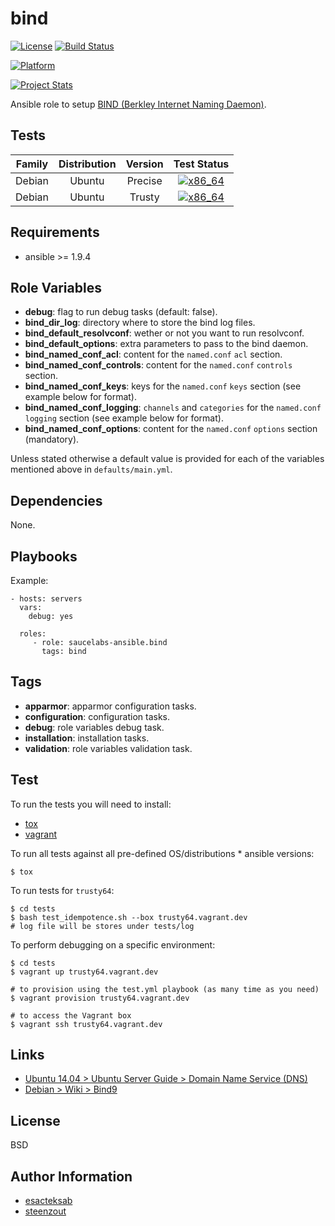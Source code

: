 # bind

[![License](https://img.shields.io/badge/license-New%20BSD-blue.svg?style=flat)](https://raw.githubusercontent.com/saucelabs-ansible/bind/master/LICENSE)
[![Build Status](https://travis-ci.org/saucelabs-ansible/bind.svg?branch=master)](https://travis-ci.org/saucelabs-ansible/bind)

[![Platform](http://img.shields.io/badge/platform-ubuntu-dd4814.svg?style=flat)](#)

[![Project Stats](https://www.openhub.net/p/saucelabs-ansible-bind/widgets/project_thin_badge.gif)](https://www.openhub.net/p/saucelabs-ansible-bind/)

Ansible role to setup [BIND (Berkley Internet Naming Daemon)](https://www.isc.org/downloads/bind/).


## Tests

| Family | Distribution | Version | Test Status |
|:-:|:-:|:-:|:-:|
| Debian | Ubuntu  | Precise | [![x86_64](http://img.shields.io/badge/x86_64-passed-006400.svg?style=flat)](#) |
| Debian | Ubuntu  | Trusty  | [![x86_64](http://img.shields.io/badge/x86_64-passed-006400.svg?style=flat)](#) |


## Requirements

- ansible >= 1.9.4


## Role Variables

- **debug**: flag to run debug tasks (default: false).
- **bind_dir_log**: directory where to store the bind log files.
- **bind_default_resolvconf**: wether or not you want to run resolvconf.
- **bind_default_options**: extra parameters to pass to the bind daemon.
- **bind_named_conf_acl**: content for the `named.conf` `acl` section.
- **bind_named_conf_controls**: content for the `named.conf` `controls` section.
- **bind_named_conf_keys**: keys for the `named.conf` `keys` section
                            (see example below for format).
- **bind_named_conf_logging**: `channels` and `categories` for the `named.conf` `logging` section
                               (see example below for format).
- **bind_named_conf_options**: content for the `named.conf` `options` section (mandatory).

Unless stated otherwise
a default value is provided for each of the variables mentioned above
in `defaults/main.yml`.


## Dependencies

None.


## Playbooks

Example:

    - hosts: servers
      vars:
        debug: yes

      roles:
         - role: saucelabs-ansible.bind
           tags: bind


## Tags

- **apparmor**: apparmor configuration tasks.
- **configuration**: configuration tasks.
- **debug**: role variables debug task.
- **installation**: installation tasks.
- **validation**: role variables validation task.

## Test

To run the tests you will need to install:

- [tox](https://tox.readthedocs.org/)
- [vagrant](https://www.vagrantup.com/)

To run all tests against all pre-defined OS/distributions * ansible versions:

```
$ tox
```

To run tests for `trusty64`:

```
$ cd tests
$ bash test_idempotence.sh --box trusty64.vagrant.dev
# log file will be stores under tests/log
```

To perform debugging on a specific environment:

```
$ cd tests
$ vagrant up trusty64.vagrant.dev

# to provision using the test.yml playbook (as many time as you need)
$ vagrant provision trusty64.vagrant.dev

# to access the Vagrant box
$ vagrant ssh trusty64.vagrant.dev
```


## Links

- [Ubuntu 14.04 > Ubuntu Server Guide > Domain Name Service (DNS)](https://help.ubuntu.com/lts/serverguide/dns.html)
- [Debian > Wiki > Bind9](https://wiki.debian.org/Bind9)


## License

BSD


## Author Information

- [esacteksab](https://github.com/esacteksab/)
- [steenzout](https://github.com/steenzout/)
